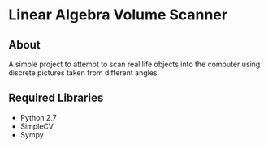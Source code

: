 # Linear Algebra Volume Scanner
## About
A simple project to attempt to scan real life objects into the computer using discrete pictures taken from different angles.

## Required Libraries
* Python 2.7
* SimpleCV
* Sympy